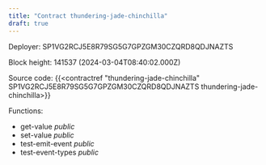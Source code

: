 ```yaml
---
title: "Contract thundering-jade-chinchilla"
draft: true
---
```

Deployer: SP1VG2RCJ5E8R79SG5G7GPZGM30CZQRD8QDJNAZTS


 



Block height: 141537 (2024-03-04T08:40:02.000Z)

Source code: {{<contractref "thundering-jade-chinchilla" SP1VG2RCJ5E8R79SG5G7GPZGM30CZQRD8QDJNAZTS thundering-jade-chinchilla>}}

Functions:

* get-value _public_
* set-value _public_
* test-emit-event _public_
* test-event-types _public_
